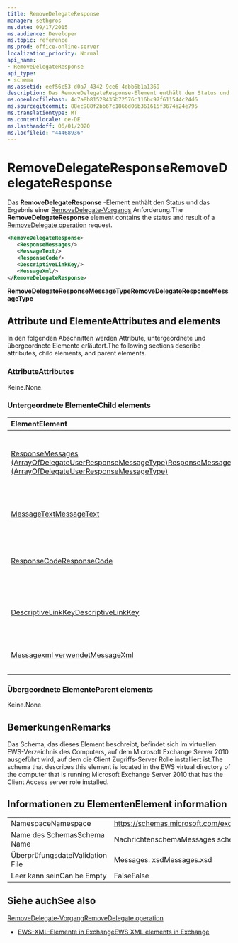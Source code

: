 ```yaml
---
title: RemoveDelegateResponse
manager: sethgros
ms.date: 09/17/2015
ms.audience: Developer
ms.topic: reference
ms.prod: office-online-server
localization_priority: Normal
api_name:
- RemoveDelegateResponse
api_type:
- schema
ms.assetid: eef56c53-d0a7-4342-9ce6-4dbb6b1a1369
description: Das RemoveDelegateResponse-Element enthält den Status und das Ergebnis einer RemoveDelegate-Vorgangsanforderung.
ms.openlocfilehash: 4c7a8b81528435b72576c116bc97f611544c24d6
ms.sourcegitcommit: 88ec988f2bb67c1866d06b361615f3674a24e795
ms.translationtype: MT
ms.contentlocale: de-DE
ms.lasthandoff: 06/01/2020
ms.locfileid: "44468936"
---
```

# <a name="removedelegateresponse"></a><span data-ttu-id="ca1ef-103">RemoveDelegateResponse</span><span class="sxs-lookup"><span data-stu-id="ca1ef-103">RemoveDelegateResponse</span></span>

<span data-ttu-id="ca1ef-104">Das **RemoveDelegateResponse** -Element enthält den Status und das Ergebnis einer [RemoveDelegate-Vorgangs](removedelegate-operation.md) Anforderung.</span><span class="sxs-lookup"><span data-stu-id="ca1ef-104">The **RemoveDelegateResponse** element contains the status and result of a [RemoveDelegate operation](removedelegate-operation.md) request.</span></span> 
  
```xml
<RemoveDelegateResponse>
   <ResponseMessages/>
   <MessageText/>
   <ResponseCode/>
   <DescriptiveLinkKey/>
   <MessageXml/>
</RemoveDelegateResponse>
```

 <span data-ttu-id="ca1ef-105">**RemoveDelegateResponseMessageType**</span><span class="sxs-lookup"><span data-stu-id="ca1ef-105">**RemoveDelegateResponseMessageType**</span></span>
## <a name="attributes-and-elements"></a><span data-ttu-id="ca1ef-106">Attribute und Elemente</span><span class="sxs-lookup"><span data-stu-id="ca1ef-106">Attributes and elements</span></span>

<span data-ttu-id="ca1ef-107">In den folgenden Abschnitten werden Attribute, untergeordnete und übergeordnete Elemente erläutert.</span><span class="sxs-lookup"><span data-stu-id="ca1ef-107">The following sections describe attributes, child elements, and parent elements.</span></span>
  
### <a name="attributes"></a><span data-ttu-id="ca1ef-108">Attribute</span><span class="sxs-lookup"><span data-stu-id="ca1ef-108">Attributes</span></span>

<span data-ttu-id="ca1ef-109">Keine.</span><span class="sxs-lookup"><span data-stu-id="ca1ef-109">None.</span></span>
  
### <a name="child-elements"></a><span data-ttu-id="ca1ef-110">Untergeordnete Elemente</span><span class="sxs-lookup"><span data-stu-id="ca1ef-110">Child elements</span></span>

|<span data-ttu-id="ca1ef-111">**Element**</span><span class="sxs-lookup"><span data-stu-id="ca1ef-111">**Element**</span></span>|<span data-ttu-id="ca1ef-112">**Beschreibung**</span><span class="sxs-lookup"><span data-stu-id="ca1ef-112">**Description**</span></span>|
|:-----|:-----|
|[<span data-ttu-id="ca1ef-113">ResponseMessages (ArrayOfDelegateUserResponseMessageType)</span><span class="sxs-lookup"><span data-stu-id="ca1ef-113">ResponseMessages (ArrayOfDelegateUserResponseMessageType)</span></span>](responsemessages-arrayofdelegateuserresponsemessagetype.md) <br/> |<span data-ttu-id="ca1ef-114">Enthält die Antwortnachrichten für eine Verwaltungsanforderung für Exchange Webdienste Delegate.</span><span class="sxs-lookup"><span data-stu-id="ca1ef-114">Contains the response messages for an Exchange Web Services delegate management request.</span></span>  <br/> |
|[<span data-ttu-id="ca1ef-115">MessageText</span><span class="sxs-lookup"><span data-stu-id="ca1ef-115">MessageText</span></span>](messagetext.md) <br/> |<span data-ttu-id="ca1ef-116">Enthält eine Textbeschreibung des Status der Antwort.</span><span class="sxs-lookup"><span data-stu-id="ca1ef-116">Provides a text description of the status of the response.</span></span>  <br/> |
|[<span data-ttu-id="ca1ef-117">ResponseCode</span><span class="sxs-lookup"><span data-stu-id="ca1ef-117">ResponseCode</span></span>](responsecode.md) <br/> |<span data-ttu-id="ca1ef-118">Stellt einen Fehlercode bereit, der den spezifischen Fehler identifiziert, der bei der Anforderung aufgetreten ist.</span><span class="sxs-lookup"><span data-stu-id="ca1ef-118">Provides an error code that identifies the specific error that the request encountered.</span></span>  <br/> |
|[<span data-ttu-id="ca1ef-119">DescriptiveLinkKey</span><span class="sxs-lookup"><span data-stu-id="ca1ef-119">DescriptiveLinkKey</span></span>](descriptivelinkkey.md) <br/> |<span data-ttu-id="ca1ef-120">Wird derzeit nicht verwendet und ist für die zukünftige Verwendung reserviert.</span><span class="sxs-lookup"><span data-stu-id="ca1ef-120">Currently unused and is reserved for future use.</span></span> <span data-ttu-id="ca1ef-121">Sie enthält den Wert 0.</span><span class="sxs-lookup"><span data-stu-id="ca1ef-121">It contains a value of 0.</span></span>  <br/> |
|[<span data-ttu-id="ca1ef-122">Messagexml verwendet</span><span class="sxs-lookup"><span data-stu-id="ca1ef-122">MessageXml</span></span>](messagexml.md) <br/> |<span data-ttu-id="ca1ef-123">Bietet zusätzliche Fehlerantwortinformationen.</span><span class="sxs-lookup"><span data-stu-id="ca1ef-123">Provides additional error response information.</span></span>  <br/> |
   
### <a name="parent-elements"></a><span data-ttu-id="ca1ef-124">Übergeordnete Elemente</span><span class="sxs-lookup"><span data-stu-id="ca1ef-124">Parent elements</span></span>

<span data-ttu-id="ca1ef-125">Keine.</span><span class="sxs-lookup"><span data-stu-id="ca1ef-125">None.</span></span>
  
## <a name="remarks"></a><span data-ttu-id="ca1ef-126">Bemerkungen</span><span class="sxs-lookup"><span data-stu-id="ca1ef-126">Remarks</span></span>

<span data-ttu-id="ca1ef-127">Das Schema, das dieses Element beschreibt, befindet sich im virtuellen EWS-Verzeichnis des Computers, auf dem Microsoft Exchange Server 2010 ausgeführt wird, auf dem die Client Zugriffs-Server Rolle installiert ist.</span><span class="sxs-lookup"><span data-stu-id="ca1ef-127">The schema that describes this element is located in the EWS virtual directory of the computer that is running Microsoft Exchange Server 2010 that has the Client Access server role installed.</span></span>
  
## <a name="element-information"></a><span data-ttu-id="ca1ef-128">Informationen zu Elementen</span><span class="sxs-lookup"><span data-stu-id="ca1ef-128">Element information</span></span>

|||
|:-----|:-----|
|<span data-ttu-id="ca1ef-129">Namespace</span><span class="sxs-lookup"><span data-stu-id="ca1ef-129">Namespace</span></span>  <br/> |https://schemas.microsoft.com/exchange/services/2006/messages  <br/> |
|<span data-ttu-id="ca1ef-130">Name des Schemas</span><span class="sxs-lookup"><span data-stu-id="ca1ef-130">Schema Name</span></span>  <br/> |<span data-ttu-id="ca1ef-131">Nachrichtenschema</span><span class="sxs-lookup"><span data-stu-id="ca1ef-131">Messages schema</span></span>  <br/> |
|<span data-ttu-id="ca1ef-132">Überprüfungsdatei</span><span class="sxs-lookup"><span data-stu-id="ca1ef-132">Validation File</span></span>  <br/> |<span data-ttu-id="ca1ef-133">Messages. xsd</span><span class="sxs-lookup"><span data-stu-id="ca1ef-133">Messages.xsd</span></span>  <br/> |
|<span data-ttu-id="ca1ef-134">Leer kann sein</span><span class="sxs-lookup"><span data-stu-id="ca1ef-134">Can be Empty</span></span>  <br/> |<span data-ttu-id="ca1ef-135">False</span><span class="sxs-lookup"><span data-stu-id="ca1ef-135">False</span></span>  <br/> |
   
## <a name="see-also"></a><span data-ttu-id="ca1ef-136">Siehe auch</span><span class="sxs-lookup"><span data-stu-id="ca1ef-136">See also</span></span>



[<span data-ttu-id="ca1ef-137">RemoveDelegate-Vorgang</span><span class="sxs-lookup"><span data-stu-id="ca1ef-137">RemoveDelegate operation</span></span>](removedelegate-operation.md)


- [<span data-ttu-id="ca1ef-138">EWS-XML-Elemente in Exchange</span><span class="sxs-lookup"><span data-stu-id="ca1ef-138">EWS XML elements in Exchange</span></span>](ews-xml-elements-in-exchange.md)

